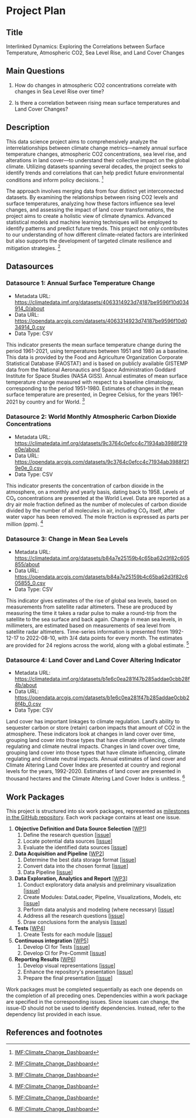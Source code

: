 # Project Plan

## Title

Interlinked Dynamics: Exploring the Correlations between Surface Temperature, Atmospheric CO2, Sea Level Rise, and Land Cover Changes

## Main Questions

1. How do changes in atmospheric CO2 concentrations correlate with changes in Sea Level Rise over time?

2. Is there a correlation between rising mean surface temperatures and Land Cover Changes?

## Description


This data science project aims to comprehensively analyze the interrelationships between climate change metrics—namely annual surface temperature changes, atmospheric CO2 concentrations, sea level rise, and alterations in land cover—to understand their collective impact on the global climate. Utilizing datasets spanning several decades, the project seeks to identify trends and correlations that can help predict future environmental conditions and inform policy decisions. [^r1]

The approach involves merging data from four distinct yet interconnected datasets. By examining the relationships between rising CO2 levels and surface temperatures, analyzing how these factors influence sea level changes, and assessing the impact of land cover transformations, the project aims to create a holistic view of climate dynamics. Advanced statistical models and machine learning techniques will be employed to identify patterns and predict future trends. This project not only contributes to our understanding of how different climate-related factors are interlinked but also supports the development of targeted climate resilience and mitigation strategies. [^r1]

## Datasources

<!-- Describe each datasources you plan to use in a section. Use the prefic "DatasourceX" where X is the id of the datasource. -->

### Datasource 1: Annual Surface Temperature Change
* Metadata URL: https://climatedata.imf.org/datasets/4063314923d74187be9596f10d034914_0/about
* Data URL: https://opendata.arcgis.com/datasets/4063314923d74187be9596f10d034914_0.csv
* Data Type: CSV

This indicator presents the mean surface temperature change during the period 1961-2021, using temperatures between 1951 and 1980 as a baseline.
This data is provided by the Food and Agriculture Organization Corporate Statistical Database (FAOSTAT) and is based on publicly available GISTEMP data from the National Aeronautics and Space Administration Goddard Institute for Space Studies (NASA GISS). Annual estimates of mean surface temperature change measured with respect to a baseline climatology, corresponding to the period 1951-1980. Estimates of changes in the mean surface temperature are presented, in Degree Celsius, for the years 1961-2021 by country and for World. [^r1]

### Datasource 2: World Monthly Atmospheric Carbon Dioxide Concentrations
* Metadata URL: https://climatedata.imf.org/datasets/9c3764c0efcc4c71934ab3988f219e0e/about
* Data URL: https://opendata.arcgis.com/datasets/9c3764c0efcc4c71934ab3988f219e0e_0.csv
* Data Type: CSV

This indicator presents the concentration of carbon dioxide in the atmosphere, on a monthly and yearly basis, dating back to 1958. Levels of CO₂ concentrations are presented at the World Level. Data are reported as a dry air mole fraction defined as the number of molecules of carbon dioxide divided by the number of all molecules in air, including CO₂ itself, after water vapor has been removed. The mole fraction is expressed as parts per million (ppm). [^r1]

### Datasource 3: Change in Mean Sea Levels
* Metadata URL: https://climatedata.imf.org/datasets/b84a7e25159b4c65ba62d3f82c605855/about
* Data URL: https://opendata.arcgis.com/datasets/b84a7e25159b4c65ba62d3f82c605855_0.csv
* Data Type: CSV

This indicator gives estimates of the rise of global sea levels, based on measurements from satellite radar altimeters. These are produced by measuring the time it takes a radar pulse to make a round-trip from the satellite to the sea surface and back again.
Change in mean sea levels, in millimeters, are estimated based on measurements of sea level from satellite radar altimeters. Time-series information is presented from 1992-12-17 to 2022-08-10, with 3/4 data points for every month. The estimates are provided for 24 regions across the world, along with a global estimate. [^r1]


### Datasource 4: Land Cover and Land Cover Altering Indicator
* Metadata URL: https://climatedata.imf.org/datasets/b1e6c0ea281f47b285addae0cbb28f4b/about
* Data URL: https://opendata.arcgis.com/datasets/b1e6c0ea281f47b285addae0cbb28f4b_0.csv
* Data Type: CSV

Land cover has important linkages to climate regulation. Land’s ability to sequester carbon or store (retain) carbon impacts that amount of CO2 in the atmosphere. These indicators look at changes in land cover over time, grouping land cover into those types that have climate influencing, climate regulating and climate neutral impacts.
Changes in land cover over time, grouping land cover into those types that have climate influencing, climate regulating and climate neutral impacts.
Annual estimates of land cover and Climate Altering Land Cover Index are presented at country and regional levels for the years, 1992-2020.
Estimates of land cover are presented in thousand hectares and the Climate Altering Land Cover Index is unitless. [^r1]


## Work Packages

<!-- List of work packages ordered sequentially, each pointing to an issue with more details. -->

This project is structured into six work packages, represented as [milestones in the GitHub repository](https://github.com/Hassan8725/advance_data_engineering/milestones).
Each work package contains at least one issue.

1. **Objective Definition and Data Source Selection** [[WP1](https://github.com/Hassan8725/advance_data_engineering/milestone/1)]
    1. Define the research question [[issue](https://github.com/Hassan8725/advance_data_engineering/issues/8)]
    2. Locate potential data sources [[issue](https://github.com/Hassan8725/advance_data_engineering/issues/9)]
    3. Evaluate the identified data sources [[issue](https://github.com/Hassan8725/advance_data_engineering/issues/10)]
2. **Data Acquisition and Pipeline** [[WP2](https://github.com/Hassan8725/advance_data_engineering/milestone/2)]
    1. Determine the best data storage format [[issue](https://github.com/Hassan8725/advance_data_engineering/issues/11)]
    2. Convert data into the chosen format [[issue](https://github.com/Hassan8725/advance_data_engineering/issues/12)]
    3. Data Pipeline [[issue](https://github.com/Hassan8725/advance_data_engineering/issues/13)]
3. **Data Exploration, Analytics and Report** [[WP3](https://github.com/Hassan8725/advance_data_engineering/milestone/3)]
    1. Conduct exploratory data analysis and preliminary visualization [[issue](https://github.com/Hassan8725/advance_data_engineering/issues/14)]
    2. Create Modules: DataLoader, Pipeline, Visualizations, Models, etc [[issue](https://github.com/Hassan8725/advance_data_engineering/issues/15)]
    3. Perform data analysis and modeling (where necessary) [[issue](https://github.com/Hassan8725/advance_data_engineering/issues/16)]
    4. Address all the research questions [[issue](https://github.com/Hassan8725/advance_data_engineering/issues/17)]
    5. Draw conclusions form the analysis [[issue](https://github.com/Hassan8725/advance_data_engineering/issues/18)]
4. **Tests** [[WP4](https://github.com/Hassan8725/advance_data_engineering/milestone/4)]
    1. Create Tests for each module [[issue](https://github.com/Hassan8725/advance_data_engineering/issues/19)]
5. **Continuous integration** [[WP5](https://github.com/Hassan8725/advance_data_engineering/milestone/5)]
    1. Develop CI for Tests [[issue](https://github.com/Hassan8725/advance_data_engineering/issues/20)]
    2. Develop CI for Pre-Commit [[issue](https://github.com/Hassan8725/advance_data_engineering/issues/21)]
6. **Reporting Results** [[WP6](https://github.com/Hassan8725/advance_data_engineering/milestone/6)]
    1. Develop visual representations [[issue](https://github.com/Hassan8725/advance_data_engineering/issues/22)]
    2. Enhance the repository's presentation [[issue](https://github.com/Hassan8725/advance_data_engineering/issues/23)]
    3. Prepare the final presentation [[issue](https://github.com/Hassan8725/advance_data_engineering/issues/24)]


Work packages must be completed sequentially as each one depends on the completion of all preceding ones. Dependencies within a work package are specified in the corresponding issues.
Since issues can change, the issue-ID should not be used to identify dependencies. Instead, refer to the dependency list provided in each issue.

## References and footnotes

[^r1]: [IMF:Climate_Change_Dashboard](https://climatedata.imf.org/)
